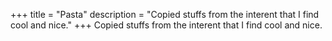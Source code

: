 +++
title = "Pasta"
description = "Copied stuffs from the interent that I find cool and nice."
+++
Copied stuffs from the interent that I find cool and nice.